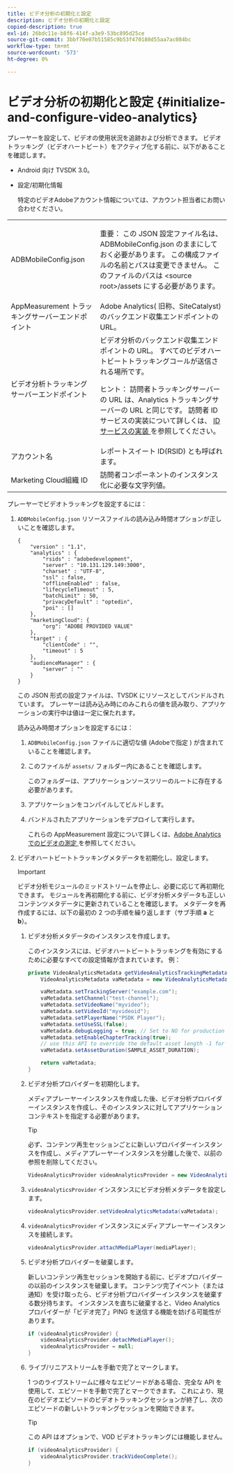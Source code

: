 ```yaml
---
title: ビデオ分析の初期化と設定
description: ビデオ分析の初期化と設定
copied-description: true
exl-id: 26bdc11e-b8f6-414f-a3e9-53bc895d25ce
source-git-commit: 3bbf70e07b51585c9b53f470180d55aa7ac084bc
workflow-type: tm+mt
source-wordcount: '573'
ht-degree: 0%

---
```


# ビデオ分析の初期化と設定 {#initialize-and-configure-video-analytics}

プレーヤーを設定して、ビデオの使用状況を追跡および分析できます。
ビデオトラッキング（ビデオハートビート）をアクティブ化する前に、以下があることを確認します。

* Android 向け TVSDK 3.0。
* 設定/初期化情報

   特定のビデオAdobeアカウント情報については、アカウント担当者にお問い合わせください。

<table id="table_3565328ABBEE4605A92EAE1ADE5D6F84"> 
 <tbody> 
  <tr> 
   <td colname="col1"> <span class="filepath"> ADBMobileConfig.json  </span> </td> 
   <td colname="col2"> <p>重要： この JSON 設定ファイル名は、 <span class="filepath"> ADBMobileConfig.json </span> のままにしておく必要があります。 この構成ファイルの名前とパスは変更できません。 このファイルのパスは <span class="filepath"> &lt;source root&gt;/assets </span> にする必要があります。 </p> </td> 
  </tr> 
  <tr> 
   <td colname="col1"> AppMeasurement トラッキングサーバーエンドポイント </td> 
   <td colname="col2"> Adobe Analytics( 旧称、SiteCatalyst) のバックエンド収集エンドポイントの URL。 </td> 
  </tr> 
  <tr> 
   <td colname="col1"> ビデオ分析トラッキングサーバーエンドポイント </td> 
   <td colname="col2"> ビデオ分析のバックエンド収集エンドポイントの URL。 すべてのビデオハートビートトラッキングコールが送信される場所です。 <p>ヒント： 訪問者トラッキングサーバーの URL は、Analytics トラッキングサーバーの URL と同じです。 訪問者 ID サービスの実装について詳しくは、 <a href="https://experienceleague.adobe.com/docs/id-service/using/implementation/setup-target.html?lang=en" format="html" scope="external"> ID サービスの実装 </a> を参照してください。 </p> </td> 
  </tr> 
  <tr> 
   <td colname="col1"> アカウント名 </td> 
   <td colname="col2"> レポートスイート ID(RSID) とも呼ばれます。 </td> 
  </tr> 
  <tr> 
   <td colname="col1"> Marketing Cloud組織 ID </td> 
   <td colname="col2"> 訪問者コンポーネントのインスタンス化に必要な文字列値。 </td> 
  </tr> 
 </tbody> 
</table>

プレーヤーでビデオトラッキングを設定するには：

1. `ADBMobileConfig.json` リソースファイルの読み込み時間オプションが正しいことを確認します。

   ```
   { 
       "version" : "1.1", 
       "analytics" : { 
           "rsids" : "adobedevelopment", 
           "server" : "10.131.129.149:3000", 
           "charset" : "UTF-8", 
           "ssl" : false, 
           "offlineEnabled" : false, 
           "lifecycleTimeout" : 5, 
           "batchLimit" : 50, 
           "privacyDefault" : "optedin", 
           "poi" : [] 
       }, 
       "marketingCloud": { 
           "org": "ADOBE PROVIDED VALUE"  
       }, 
       "target" : { 
           "clientCode" : "", 
           "timeout" : 5 
       }, 
       "audienceManager" : { 
           "server" : "" 
       } 
   }
   ```

   この JSON 形式の設定ファイルは、TVSDK にリソースとしてバンドルされています。 プレーヤーは読み込み時にのみこれらの値を読み取り、アプリケーションの実行中は値は一定に保たれます。

   読み込み時間オプションを設定するには：


   1. `ADBMobileConfig.json` ファイルに適切な値 (Adobeで指定 ) が含まれていることを確認します。
   1. このファイルが `assets/` フォルダー内にあることを確認します。

      このフォルダーは、アプリケーションソースツリーのルートに存在する必要があります。

   1. アプリケーションをコンパイルしてビルドします。
   1. バンドルされたアプリケーションをデプロイして実行します。

      これらの AppMeasurement 設定について詳しくは、[Adobe Analyticsでのビデオの測定 ](https://experienceleague.adobe.com/docs/media-analytics/using/media-overview.html?lang=en) を参照してください。

1. ビデオハートビートトラッキングメタデータを初期化し、設定します。

   >[!IMPORTANT]
   >
   >ビデオ分析モジュールのミッドストリームを停止し、必要に応じて再初期化できます。 モジュールを再初期化する前に、ビデオ分析メタデータも正しいコンテンツメタデータに更新されていることを確認します。 メタデータを再作成するには、以下の最初の 2 つの手順を繰り返します（サブ手順 **a** と **b**）。

   1. ビデオ分析メタデータのインスタンスを作成します。

      このインスタンスには、ビデオハートビートトラッキングを有効にするために必要なすべての設定情報が含まれています。 例：

      ```java
      private VideoAnalyticsMetadata getVideoAnalyticsTrackingMetadata() { 
          VideoAnalyticsMetadata vaMetadata = new VideoAnalyticsMetadata(); 
      
          vaMetadata.setTrackingServer("example.com"); 
          vaMetadata.setChannel("test-channel"); 
          vaMetadata.setVideoName("myvideo"); 
          vaMetadata.setVideoId("myvideoid"); 
          vaMetadata.setPlayerName("PSDK Player"); 
          vaMetadata.setUseSSL(false); 
          vaMetadata.debugLogging = true; // Set to NO for production deployment. 
          vaMetadata.setEnableChapterTracking(true); 
          // use this API to override the default asset length -1 for live streams 
          vaMetadata.setAssetDuration(SAMPLE_ASSET_DURATION); 
      
          return vaMetadata; 
      }
      ```

   1. ビデオ分析プロバイダーを初期化します。

      メディアプレーヤーインスタンスを作成した後、ビデオ分析プロバイダーインスタンスを作成し、そのインスタンスに対してアプリケーションコンテキストを指定する必要があります。

      >[!TIP]
      >
      >必ず、コンテンツ再生セッションごとに新しいプロバイダーインスタンスを作成し、メディアプレーヤーインスタンスを分離した後で、以前の参照を削除してください。

      ```java
      VideoAnalyticsProvider videoAnalyticsProvider = new VideoAnalyticsProvider(appContext); 
      ```

   1. `videoAnalyticsProvider` インスタンスにビデオ分析メタデータを設定します。

      ```java
      videoAnalyticsProvider.setVideoAnalyticsMetadata(vaMetadata);
      ```

   1. `videoAnalyticsProvider` インスタンスにメディアプレーヤーインスタンスを接続します。

      ```java
      videoAnalyticsProvider.attachMediaPlayer(mediaPlayer); 
      ```

   1. ビデオ分析プロバイダーを破棄します。

      新しいコンテンツ再生セッションを開始する前に、ビデオプロバイダーの以前のインスタンスを破棄します。 コンテンツ完了イベント（または通知）を受け取ったら、ビデオ分析プロバイダーインスタンスを破棄する数分待ちます。 インスタンスを直ちに破棄すると、Video Analytics プロバイダーが「ビデオ完了」PING を送信する機能を妨げる可能性があります。

      ```java
      if (videoAnalyticsProvider) { 
          videoAnalyticsProvider.detachMediaPlayer(); 
          videoAnalyticsProvider = null; 
      }
      ```

   1. ライブ/リニアストリームを手動で完了とマークします。

      1 つのライブストリームに様々なエピソードがある場合、完全な API を使用して、エピソードを手動で完了とマークできます。 これにより、現在のビデオエピソードのビデオトラッキングセッションが終了し、次のエピソードの新しいトラッキングセッションを開始できます。

      >[!TIP]
      >
      >この API はオプションで、VOD ビデオトラッキングには機能しません。

      ```java
      if (videoAnalyticsProvider) { 
          videoAnalyticsProvider.trackVideoComplete();    
      }
      ```
